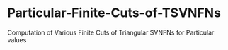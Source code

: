 # Particular-Finite-Cuts-of-TSVNFNs
Computation of Various Finite Cuts of Triangular SVNFNs for Particular values
